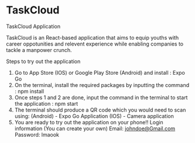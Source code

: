 # TaskCloud
TaskCloud Application

TaskCloud is an React-based application that aims to equip youths 
with career oppotunities and relevent experience while enabling companies
to tackle a manpower crunch.

Steps to try out the application

1) Go to App Store (IOS) or Google Play Store (Android) and install : Expo Go
2) On the terminal, install the required packages by inputting the command : npm install
3) Once steps 1 and 2 are done, input the command in the terminal to start the application : npm start
4) The terminal should produce a QR code which you would need to scan using: (Android) - Expo Go Application (IOS) - Camera application
5) You are ready to try out the application on your phone!!
Login information (You can create your own) Email: johndoe@Gmail.com Password: lmaook
